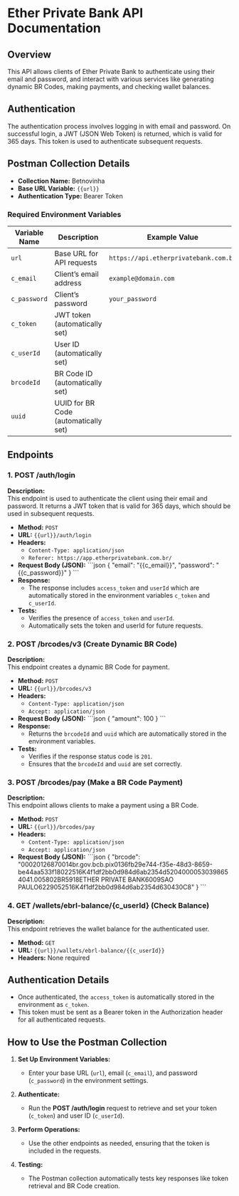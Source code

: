 # Ether Private Bank API Documentation

## Overview

This API allows clients of Ether Private Bank to authenticate using their email and password, and interact with various services like generating dynamic BR Codes, making payments, and checking wallet balances.

## Authentication
The authentication process involves logging in with email and password. On successful login, a JWT (JSON Web Token) is returned, which is valid for 365 days. This token is used to authenticate subsequent requests.

## Postman Collection Details
- **Collection Name:** Betnovinha
- **Base URL Variable:** `{{url}}`
- **Authentication Type:** Bearer Token

### Required Environment Variables

| Variable Name | Description                        | Example Value                               |
|---------------|------------------------------------|---------------------------------------------|
| `url`         | Base URL for API requests          | `https://api.etherprivatebank.com.br`       |
| `c_email`     | Client’s email address             | `example@domain.com`                        |
| `c_password`  | Client’s password                  | `your_password`                             |
| `c_token`     | JWT token (automatically set)      |                                             |
| `c_userId`    | User ID (automatically set)        |                                             |
| `brcodeId`    | BR Code ID (automatically set)     |                                             |
| `uuid`        | UUID for BR Code (automatically set) |                                             |

## Endpoints

### 1. POST /auth/login
**Description:**  
This endpoint is used to authenticate the client using their email and password. It returns a JWT token that is valid for 365 days, which should be used in subsequent requests.

- **Method:** `POST`
- **URL:** `{{url}}/auth/login`
- **Headers:**
  - `Content-Type: application/json`
  - `Referer: https://app.etherprivatebank.com.br/`
- **Request Body (JSON):**
\```json
{
    "email": "{{c_email}}",
    "password": "{{c_password}}"
}
\```
- **Response:**
  - The response includes `access_token` and `userId` which are automatically stored in the environment variables `c_token` and `c_userId`.
- **Tests:**
  - Verifies the presence of `access_token` and `userId`.
  - Automatically sets the token and userId for future requests.

### 2. POST /brcodes/v3 (Create Dynamic BR Code)
**Description:**  
This endpoint creates a dynamic BR Code for payment.

- **Method:** `POST`
- **URL:** `{{url}}/brcodes/v3`
- **Headers:**
  - `Content-Type: application/json`
  - `Accept: application/json`
- **Request Body (JSON):**
\```json
{
    "amount": 100
}
\```
- **Response:**
  - Returns the `brcodeId` and `uuid` which are automatically stored in the environment variables.
- **Tests:**
  - Verifies if the response status code is `201`.
  - Ensures that the `brcodeId` and `uuid` are set correctly.

### 3. POST /brcodes/pay (Make a BR Code Payment)
**Description:**  
This endpoint allows clients to make a payment using a BR Code.

- **Method:** `POST`
- **URL:** `{{url}}/brcodes/pay`
- **Headers:**
  - `Content-Type: application/json`
  - `Accept: application/json`
- **Request Body (JSON):**
\```json
{
    "brcode": "00020126870014br.gov.bcb.pix0136fb29e744-f35e-48d3-8659-be44aa533f18022516K4f1df2bb0d984d6ab2354d52040000530398654041.005802BR5918ETHER PRIVATE BANK6009SAO PAULO6229052516K4f1df2bb0d984d6ab2354d630430C8"
}
\```

### 4. GET /wallets/ebrl-balance/{c_userId} (Check Balance)
**Description:**  
This endpoint retrieves the wallet balance for the authenticated user.

- **Method:** `GET`
- **URL:** `{{url}}/wallets/ebrl-balance/{{c_userId}}`
- **Headers:** None required

## Authentication Details

- Once authenticated, the `access_token` is automatically stored in the environment as `c_token`.
- This token must be sent as a Bearer token in the Authorization header for all authenticated requests.

## How to Use the Postman Collection

1. **Set Up Environment Variables:**
   - Enter your base URL (`url`), email (`c_email`), and password (`c_password`) in the environment settings.

2. **Authenticate:**
   - Run the **POST /auth/login** request to retrieve and set your token (`c_token`) and user ID (`c_userId`).

3. **Perform Operations:**
   - Use the other endpoints as needed, ensuring that the token is included in the requests.

4. **Testing:**
   - The Postman collection automatically tests key responses like token retrieval and BR Code creation.
